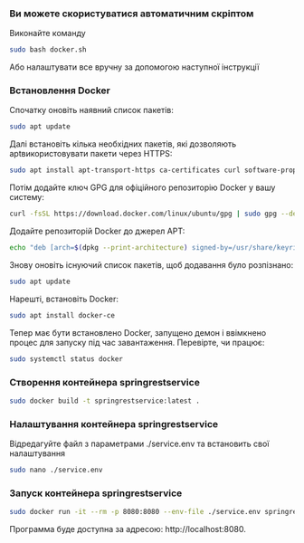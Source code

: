 ### Ви можете скористуватися автоматичним скріптом 
Виконайте команду
```bash
sudo bash docker.sh 
```
Або налаштувати все вручну за допомогою наступної інструкції

### Встановлення Docker

Спочатку оновіть наявний список пакетів:
```bash
sudo apt update 
```
Далі встановіть кілька необхідних пакетів, які дозволяють aptвикористовувати пакети через HTTPS:
```bash
sudo apt install apt-transport-https ca-certificates curl software-properties-common
```
Потім додайте ключ GPG для офіційного репозиторію Docker у вашу систему:
```bash
curl -fsSL https://download.docker.com/linux/ubuntu/gpg | sudo gpg --dearmor -o /usr/share/keyrings/docker-archive-keyring.gpg
```
Додайте репозиторій Docker до джерел APT:
```bash
echo "deb [arch=$(dpkg --print-architecture) signed-by=/usr/share/keyrings/docker-archive-keyring.gpg] https://download.docker.com/linux/ubuntu $(lsb_release -cs) stable" | sudo tee /etc/apt/sources.list.d/docker.list > /dev/null
```
Знову оновіть існуючий список пакетів, щоб додавання було розпізнано:
```bash
sudo apt update 
```
Нарешті, встановіть Docker:
```bash
sudo apt install docker-ce
```
Тепер має бути встановлено Docker, запущено демон і ввімкнено процес для запуску під час завантаження. Перевірте, чи працює:
```bash
sudo systemctl status docker
```
### Створення контейнера springrestservice
```bash
sudo docker build -t springrestservice:latest .
```
### Налаштування контейнера springrestservice
Відредагуйте файл з параметрами ./service.env та встановить свої налаштування

```bash
sudo nano ./service.env
```

### Запуск контейнера springrestservice
```bash
sudo docker run -it --rm -p 8080:8080 --env-file ./service.env springrestservice:latest
```

Программа буде доступна за адресою: http://localhost:8080.
